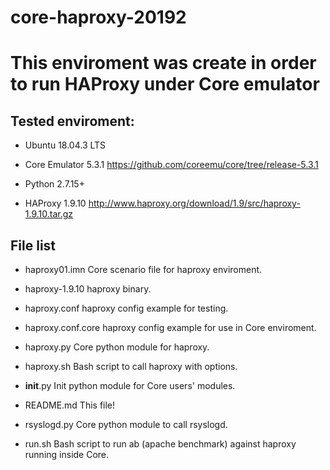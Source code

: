 # core-haproxy-20192

# This enviroment was create in order to run HAProxy under Core emulator

## Tested enviroment:

* Ubuntu 18.04.3 LTS

* Core Emulator 5.3.1 <https://github.com/coreemu/core/tree/release-5.3.1>

* Python 2.7.15+

* HAProxy 1.9.10      <http://www.haproxy.org/download/1.9/src/haproxy-1.9.10.tar.gz>

## File list

* haproxy01.imn		Core scenario file for haproxy enviroment.

* haproxy-1.9.10	haproxy binary.

* haproxy.conf		haproxy config example for testing.

* haproxy.conf.core	haproxy config example for use in Core enviroment.

* haproxy.py		Core python module for haproxy.

* haproxy.sh		Bash script to call haproxy with options.

* __init__.py		Init python module for Core users' modules.

* README.md	    	This file!

* rsyslogd.py		Core python module to call rsyslogd.

* run.sh	        Bash script to run ab (apache benchmark) against haproxy running inside Core.

